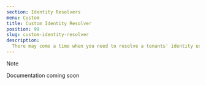 ```yaml
---
section: Identity Resolvers
menu: Custom
title: Custom Identity Resolver
position: 99
slug: custom-identity-resolver
description: 
  There may come a time when you need to resolve a tenants' identity using something not supported by Sprout, or in a way that the default drivers don't allow. For those times, you can always create yourself a custom identity resolver.
---
```


> [!NOTE]
> Documentation coming soon
